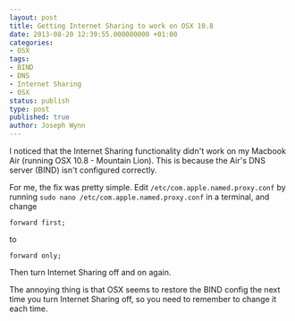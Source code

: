```yaml
---
layout: post
title: Getting Internet Sharing to work on OSX 10.8
date: 2013-08-20 12:39:55.000000000 +01:00
categories:
- OSX
tags:
- BIND
- DNS
- Internet Sharing
- OSX
status: publish
type: post
published: true
author: Joseph Wynn
---
```


I noticed that the Internet Sharing functionality didn't work on my Macbook Air (running OSX 10.8 - Mountain Lion). This is because the Air's DNS server (BIND) isn't configured correctly.

For me, the fix was pretty simple. Edit `/etc/com.apple.named.proxy.conf` by running `sudo nano /etc/com.apple.named.proxy.conf` in a terminal, and change

```
forward first;
```

to

```
forward only;
```

Then turn Internet Sharing off and on again.

The annoying thing is that OSX seems to restore the BIND config the next time you turn Internet Sharing off, so you need to remember to change it each time.
